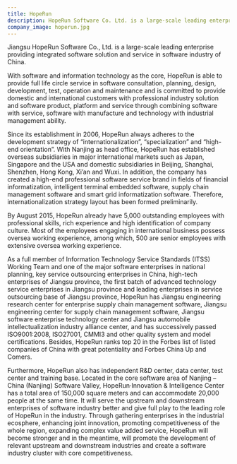 ```yaml
---
title: HopeRun
description: HopeRun Software Co. Ltd. is a large-scale leading enterprise providing integrated software solution and service in software industry of China.
company_image: hoperun.jpg
---
```

Jiangsu HopeRun Software Co., Ltd. is a large-scale leading enterprise providing integrated software solution and service in software industry of China.

With software and information technology as the core, HopeRun is able to provide full life circle service in software consultation, planning, design, development, test, operation and maintenance and is committed to provide domestic and international customers with professional industry solution and software product, platform and service through combining software with service, software with manufacture and technology with industrial management ability.

Since its establishment in 2006, HopeRun always adheres to the development strategy of “internationalization”, “specialization” and “high-end orientation”. With Nanjing as head office, HopeRun has established overseas subsidiaries in major international markets such as Japan, Singapore and the USA and domestic subsidiaries in Beijing, Shanghai, Shenzhen, Hong Kong, Xi’an and Wuxi. In addition, the company has created a high-end professional software service brand in fields of financial informatization, intelligent terminal embedded software, supply chain management software and smart grid informatization software. Therefore, internationalization strategy layout has been formed preliminarily.

By August 2015, HopeRun already have 5,000 outstanding employees with professional skills, rich experience and high identification of company culture. Most of the employees engaging in international business possess oversea working experience, among which, 500 are senior employees with extensive oversea working experience.

As a full member of Information Technology Service Standards (ITSS) Working Team and one of the major software enterprises in national planning, key service outsourcing enterprises in China, high-tech enterprises of Jiangsu province, the first batch of advanced technology service enterprises in Jiangsu province and leading enterprises in service outsourcing base of Jiangsu province, HopeRun has Jiangsu engineering research center for enterprise supply chain management software, Jiangsu engineering center for supply chain management software, Jiangsu software enterprise technology center and Jiangsu automobile intellectualization industry alliance center, and has successively passed ISO9001:2008, ISO27001, CMMI3 and other quality system and model certifications. Besides, HopeRun ranks top 20 in the Forbes list of listed companies of China with great potentiality and Forbes China Up and Comers.

Furthermore, HopeRun also has independent R&D center, data center, test center and training base. Located in the core software area of Nanjing – China (Nanjing) Software Valley, HopeRun·Innovation & Intelligence Center has a total area of 150,000 square meters and can accommodate 20,000 people at the same time. It will serve the upstream and downstream enterprises of software industry better and give full play to the leading role of HopeRun in the industry. Through gathering enterprises in the industrial ecosphere, enhancing joint innovation, promoting competitiveness of the whole region, expanding complex value added service, HopeRun will become stronger and in the meantime, will promote the development of relevant upstream and downstream industries and create a software industry cluster with core competitiveness.

